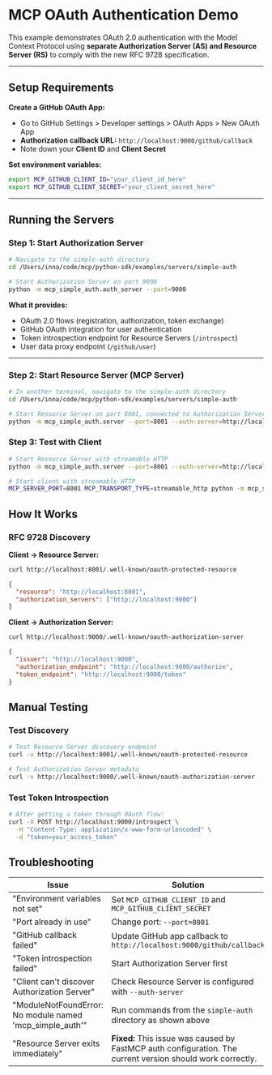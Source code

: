 # MCP OAuth Authentication Demo

This example demonstrates OAuth 2.0 authentication with the Model Context Protocol using **separate Authorization Server (AS) and Resource Server (RS)** to comply with the new RFC 9728 specification.

---

## Setup Requirements

**Create a GitHub OAuth App:**
- Go to GitHub Settings > Developer settings > OAuth Apps > New OAuth App
- **Authorization callback URL:** `http://localhost:9000/github/callback`
- Note down your **Client ID** and **Client Secret**

**Set environment variables:**
```bash
export MCP_GITHUB_CLIENT_ID="your_client_id_here"  
export MCP_GITHUB_CLIENT_SECRET="your_client_secret_here"
```

---

## Running the Servers

### Step 1: Start Authorization Server

```bash
# Navigate to the simple-auth directory
cd /Users/inna/code/mcp/python-sdk/examples/servers/simple-auth

# Start Authorization Server on port 9000
python -m mcp_simple_auth.auth_server --port=9000
```

**What it provides:**
- OAuth 2.0 flows (registration, authorization, token exchange)
- GitHub OAuth integration for user authentication
- Token introspection endpoint for Resource Servers (`/introspect`)
- User data proxy endpoint (`/github/user`)

---

### Step 2: Start Resource Server (MCP Server)

```bash
# In another terminal, navigate to the simple-auth directory
cd /Users/inna/code/mcp/python-sdk/examples/servers/simple-auth

# Start Resource Server on port 8001, connected to Authorization Server
python -m mcp_simple_auth.server --port=8001 --auth-server=http://localhost:9000  --transport=streamable-http
```


### Step 3: Test with Client

```bash
# Start Resource Server with streamable HTTP
python -m mcp_simple_auth.server --port=8001 --auth-server=http://localhost:9000 --transport=streamable-http

# Start client with streamable HTTP  
MCP_SERVER_PORT=8001 MCP_TRANSPORT_TYPE=streamable_http python -m mcp_simple_auth_client.main
```


## How It Works

### RFC 9728 Discovery

**Client → Resource Server:**
```bash
curl http://localhost:8001/.well-known/oauth-protected-resource
```
```json
{
  "resource": "http://localhost:8001",
  "authorization_servers": ["http://localhost:9000"]
}
```

**Client → Authorization Server:**
```bash
curl http://localhost:9000/.well-known/oauth-authorization-server
```
```json
{
  "issuer": "http://localhost:9000",
  "authorization_endpoint": "http://localhost:9000/authorize",
  "token_endpoint": "http://localhost:9000/token"
}
```

## Manual Testing

### Test Discovery
```bash
# Test Resource Server discovery endpoint
curl -v http://localhost:8001/.well-known/oauth-protected-resource

# Test Authorization Server metadata
curl -v http://localhost:9000/.well-known/oauth-authorization-server
```

### Test Token Introspection
```bash
# After getting a token through OAuth flow:
curl -X POST http://localhost:9000/introspect \
  -H "Content-Type: application/x-www-form-urlencoded" \
  -d "token=your_access_token"
```

## Troubleshooting

| **Issue** | **Solution** |
|-----------|-------------|
| "Environment variables not set" | Set `MCP_GITHUB_CLIENT_ID` and `MCP_GITHUB_CLIENT_SECRET` |
| "Port already in use" | Change port: `--port=8001` |
| "GitHub callback failed" | Update GitHub app callback to `http://localhost:9000/github/callback` |
| "Token introspection failed" | Start Authorization Server first |
| "Client can't discover Authorization Server" | Check Resource Server is configured with `--auth-server` |
| "ModuleNotFoundError: No module named 'mcp_simple_auth'" | Run commands from the `simple-auth` directory as shown above |
| "Resource Server exits immediately" | **Fixed:** This issue was caused by FastMCP auth configuration. The current version should work correctly. |


